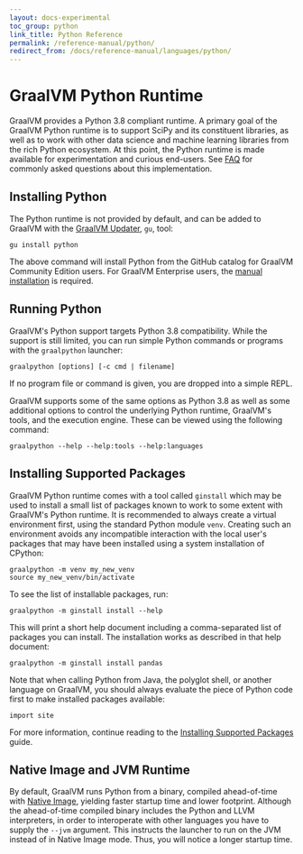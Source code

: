 ```yaml
---
layout: docs-experimental
toc_group: python
link_title: Python Reference
permalink: /reference-manual/python/
redirect_from: /docs/reference-manual/languages/python/
---
```

# GraalVM Python Runtime

GraalVM provides a Python 3.8 compliant runtime.
A primary goal of the GraalVM Python runtime is to support SciPy and its constituent libraries, as well as to work with other data science and machine learning libraries from the rich Python ecosystem.
At this point, the Python runtime is made available for experimentation and curious end-users.
See [FAQ](FAQ.md) for commonly asked questions about this implementation.

## Installing Python

The Python runtime is not provided by default, and can be added to GraalVM with the [GraalVM Updater](https://www.graalvm.org/reference-manual/graalvm-updater), `gu`, tool:
```shell
gu install python
```

The above command will install Python from the GitHub catalog for GraalVM Community Edition users.
For GraalVM Enterprise users, the [manual installation](https://www.graalvm.org/reference-manual/graalvm-updater/#manual-installation) is required.

## Running Python

GraalVM's Python support targets Python 3.8 compatibility.
While the support is still limited, you can run simple Python commands or programs with the `graalpython` launcher:
```shell
graalpython [options] [-c cmd | filename]
```

If no program file or command is given, you are dropped into a simple REPL.

GraalVM supports some of the same options as Python 3.8 as well as some additional options to control the underlying Python runtime, GraalVM's tools, and the execution engine.
These can be viewed using the following command:
```shell
graalpython --help --help:tools --help:languages
```

## Installing Supported Packages

GraalVM Python runtime comes with a tool called `ginstall` which may be used to install a small list of packages known to work to some extent with GraalVM's Python runtime.
It is recommended to always create a virtual environment first, using the standard Python module `venv`.
Creating such an environment avoids any incompatible interaction with the local user's packages that may have been
installed using a system installation of CPython:
```shell
graalpython -m venv my_new_venv
source my_new_venv/bin/activate
```

To see the list of installable packages, run:
```shell
graalpython -m ginstall install --help
```

This will print a short help document including a comma-separated list of packages you
can install. The installation works as described in that help document:
```shell
graalpython -m ginstall install pandas
```

Note that when calling Python from Java, the polyglot shell, or another language on GraalVM, you should always evaluate the piece of Python code first to make installed packages available:
```shell
import site
```

For more information, continue reading to the [Installing Supported Packages](Packages.md) guide.

## Native Image and JVM Runtime

By default, GraalVM runs Python from a binary, compiled ahead-of-time with [Native Image](https://www.graalvm.org/reference-manual/native-image/), yielding faster startup time and lower footprint.
Although the ahead-of-time compiled binary includes the Python and LLVM interpreters, in order to interoperate with
other languages you have to supply the `--jvm` argument.
This instructs the launcher to run on the JVM instead of in Native Image mode.
Thus, you will notice a longer startup time.
